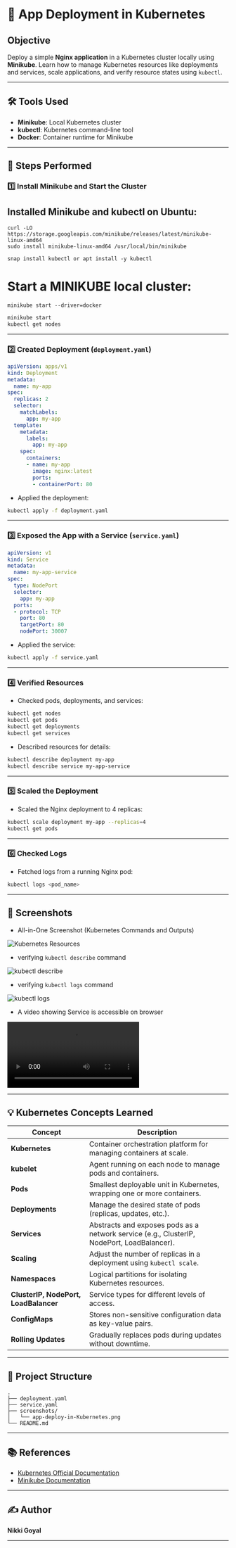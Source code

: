 # 🚀 App Deployment in Kubernetes

## Objective

Deploy a simple **Nginx application** in a Kubernetes cluster locally using **Minikube**. Learn how to manage Kubernetes resources like deployments and services, scale applications, and verify resource states using `kubectl`.

---

## 🛠️ Tools Used

- **Minikube**: Local Kubernetes cluster
- **kubectl**: Kubernetes command-line tool
- **Docker**: Container runtime for Minikube

---

## 📝 Steps Performed

### 1️⃣ Install Minikube and Start the Cluster

## Installed Minikube and kubectl on Ubuntu:
```
curl -LO https://storage.googleapis.com/minikube/releases/latest/minikube-linux-amd64
sudo install minikube-linux-amd64 /usr/local/bin/minikube

snap install kubectl or apt install -y kubectl

```
# Start a MINIKUBE local cluster:
`minikube start --driver=docker`

```bash
minikube start
kubectl get nodes
````

---

### 2️⃣ Created Deployment (`deployment.yaml`)

```yaml
apiVersion: apps/v1
kind: Deployment
metadata:
  name: my-app
spec:
  replicas: 2
  selector:
    matchLabels:
      app: my-app
  template:
    metadata:
      labels:
        app: my-app
    spec:
      containers:
      - name: my-app
        image: nginx:latest
        ports:
        - containerPort: 80
```

- Applied the deployment:

```bash
kubectl apply -f deployment.yaml
```

---

### 3️⃣ Exposed the App with a Service (`service.yaml`)

```yaml
apiVersion: v1
kind: Service
metadata:
  name: my-app-service
spec:
  type: NodePort
  selector:
    app: my-app
  ports:
  - protocol: TCP
    port: 80
    targetPort: 80
    nodePort: 30007
```

- Applied the service:

```bash
kubectl apply -f service.yaml
```

---

### 4️⃣ Verified Resources

- Checked pods, deployments, and services:

```bash
kubectl get nodes
kubectl get pods
kubectl get deployments
kubectl get services
```

- Described resources for details:

```bash
kubectl describe deployment my-app
kubectl describe service my-app-service
```

---

### 5️⃣ Scaled the Deployment

- Scaled the Nginx deployment to 4 replicas:

```bash
kubectl scale deployment my-app --replicas=4
kubectl get pods
```

---

### 6️⃣ Checked Logs

- Fetched logs from a running Nginx pod:

```bash
kubectl logs <pod_name>
```

---

## 📸 Screenshots

- All-in-One Screenshot (Kubernetes Commands and Outputs)

![Kubernetes Resources](screenshots/all_kubectl_commands.png)

- verifying `kubectl describe` command

![kubectl describe](screenshots/kubectl_describe.png)

- verifying `kubectl logs` command

![kubectl logs](screenshots/kubectl_logs.png)

- A video showing Service is accessible on browser

![Service accessible](screenshots/service_running_browser.mp4)

---

## 💡 Kubernetes Concepts Learned

| Concept                               | Description                                                                                |
| ------------------------------------- | ------------------------------------------------------------------------------------------ |
| **Kubernetes**                        | Container orchestration platform for managing containers at scale.                         |
| **kubelet**                           | Agent running on each node to manage pods and containers.                                  |
| **Pods**                              | Smallest deployable unit in Kubernetes, wrapping one or more containers.                   |
| **Deployments**                       | Manage the desired state of pods (replicas, updates, etc.).                                |
| **Services**                          | Abstracts and exposes pods as a network service (e.g., ClusterIP, NodePort, LoadBalancer). |
| **Scaling**                           | Adjust the number of replicas in a deployment using `kubectl scale`.                       |
| **Namespaces**                        | Logical partitions for isolating Kubernetes resources.                                     |
| **ClusterIP, NodePort, LoadBalancer** | Service types for different levels of access.                                              |
| **ConfigMaps**                        | Stores non-sensitive configuration data as key-value pairs.                                |
| **Rolling Updates**                   | Gradually replaces pods during updates without downtime.                                   |

---

## 📂 Project Structure

```
.
├── deployment.yaml
├── service.yaml
├── screenshots/
│   └── app-deploy-in-Kubernetes.png
└── README.md
```

---

## 📚 References

* [Kubernetes Official Documentation](https://kubernetes.io/docs/home/)
* [Minikube Documentation](https://minikube.sigs.k8s.io/docs/)

---

## ✍️ Author

**Nikki Goyal**

---